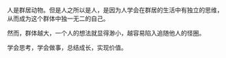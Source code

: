 人是群居动物。但是人之所以是人，是因为人学会在群居的生活中有独立的思维，从而成为这个群体中独一无二的自己。

然而，群体越大，一个人的想法就显得渺小，越容易陷入追随他人的怪圈。

学会思考，学会做事，总结成长，实现价值。